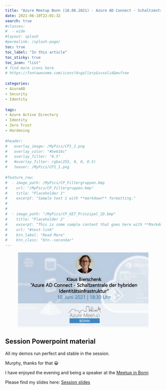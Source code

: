 ```yaml
---
title: "Azure Meetup Bonn (10.06.2021) - Azure AD Connect - Schaltzentrale der hybriden Identitätsinfrastruktur (German session)"
date: 2021-06-10T22:01:32
search: true
#classes:
#  - wide
#layout: splash
#permalink: /splash-page/
toc: true
toc_label: "In this article"
toc_sticky: true
toc_icon: "list"
# find more icons here
# https://fontawesome.com/icons?d=gallery&s=solid&m=free

categories:
- AzureAD
- Security
- Identity

tags:
- Azure Active Directory
- Identity
- Zero Trust
- Hardening

#header:
#   overlay_image: /MyPics/CP1_1.png
#   overlay_color: "#5e616c"
#   overlay_filter: "0.5"
#   #overlay_filter: rgba(255, 0, 0, 0.5)
#   teaser: /MyPics/CP1_1.png
   
#feature_row:
#  - image_path: /MyPics/CP_Filtergruppen.bmp
#    url: "/MyPics/CP_Filtergruppen.bmp"
#    title: "Placeholder 1"
#    excerpt: "Sample text 1 with **markdown** formatting."
#
#
#  - image_path: "/MyPics/CP_GET_Prinzipal_ID.bmp"
#    title: "Placeholder 2"
#    excerpt: "This is some sample content that goes here with **Markdown** formatting."
#    url: "#test-link"
#    btn_label: "Read More"
#    btn_class: "btn--secondar"
---
```


<figure class="medium">
  <a href="/MyPics/20210610-MeetupSplash.png"><img src="/MyPics/20210610-MeetupSplash.png"></a>
</figure>


## Session Powerpoint material

All my demos run perfect and stable in the session.

Murphy, thanks for that 😀

I have enjoyed the evening and being a speaker at the [Meetup in Bonn](https://www.meetup.com/de-DE/Azure-Bonn-Meetup/events/277714201/.)

Please find my slides here: [Session slides](/MySlides/Meetup_10.06.2021.pdf)
